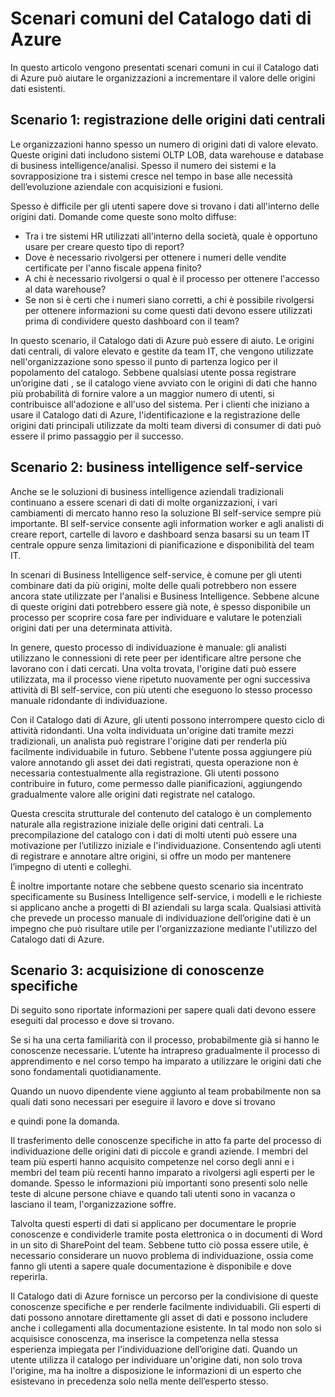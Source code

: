 <properties
   pageTitle="Scenari comuni del Catalogo dati di Azure"
   description="Rivedere gli scenari comuni nel Catalogo dati di Azure: registrazione, miglioramento, esplorazione, comprensione, utilizzo di origini dati e rimozione di metadati di origini dati."
   services="data-catalog"
   documentationCenter=""
   authors="dvana"
   manager="mblythe"
   editor=""
   tags=""/> <tags
   ms.service="data-catalog"
   ms.devlang="NA"
   ms.topic="article"
   ms.tgt_pltfrm="NA"
   ms.workload="data-catalog"
   ms.date="07/13/2015"
   ms.author="derrickv"/>


# Scenari comuni del Catalogo dati di Azure

In questo articolo vengono presentati scenari comuni in cui il Catalogo dati di Azure può aiutare le organizzazioni a incrementare il valore delle origini dati esistenti.

## Scenario 1: registrazione delle origini dati centrali

Le organizzazioni hanno spesso un numero di origini dati di valore elevato. Queste origini dati includono sistemi OLTP LOB, data warehouse e database di business intelligence/analisi. Spesso il numero dei sistemi e la sovrapposizione tra i sistemi cresce nel tempo in base alle necessità dell’evoluzione aziendale con acquisizioni e fusioni.

Spesso è difficile per gli utenti sapere dove si trovano i dati all'interno delle origini dati. Domande come queste sono molto diffuse:

- Tra i tre sistemi HR utilizzati all'interno della società, quale è opportuno usare per creare questo tipo di report?
- Dove è necessario rivolgersi per ottenere i numeri delle vendite certificate per l'anno fiscale appena finito?
- A chi è necessario rivolgersi o qual è il processo per ottenere l'accesso al data warehouse?
- Se non si è certi che i numeri siano corretti, a chi è possibile rivolgersi per ottenere informazioni su come questi dati devono essere utilizzati prima di condividere questo dashboard con il team?

In questo scenario, il Catalogo dati di Azure può essere di aiuto. Le origini dati centrali, di valore elevato e gestite da team IT, che vengono utilizzate nell'organizzazione sono spesso il punto di partenza logico per il popolamento del catalogo. Sebbene qualsiasi utente possa registrare un’origine dati , se il catalogo viene avviato con le origini di dati che hanno più probabilità di fornire valore a un maggior numero di utenti, si contribuisce all'adozione e all'uso del sistema. Per i clienti che iniziano a usare il Catalogo dati di Azure, l'identificazione e la registrazione delle origini dati principali utilizzate da molti team diversi di consumer di dati può essere il primo passaggio per il successo.

## Scenario 2: business intelligence self-service

Anche se le soluzioni di business intelligence aziendali tradizionali continuano a essere scenari di dati di molte organizzazioni, i vari cambiamenti di mercato hanno reso la soluzione BI self-service sempre più importante. BI self-service consente agli information worker e agli analisti di creare report, cartelle di lavoro e dashboard senza basarsi su un team IT centrale oppure senza limitazioni di pianificazione e disponibilità del team IT.

In scenari di Business Intelligence self-service, è comune per gli utenti combinare dati da più origini, molte delle quali potrebbero non essere ancora state utilizzate per l'analisi e Business Intelligence. Sebbene alcune di queste origini dati potrebbero essere già note, è spesso disponibile un processo per scoprire cosa fare per individuare e valutare le potenziali origini dati per una determinata attività.

In genere, questo processo di individuazione è manuale: gli analisti utilizzano le connessioni di rete peer per identificare altre persone che lavorano con i dati cercati. Una volta trovata, l'origine dati può essere utilizzata, ma il processo viene ripetuto nuovamente per ogni successiva attività di BI self-service, con più utenti che eseguono lo stesso processo manuale ridondante di individuazione.

Con il Catalogo dati di Azure, gli utenti possono interrompere questo ciclo di attività ridondanti. Una volta individuata un'origine dati tramite mezzi tradizionali, un analista può registrare l'origine dati per renderla più facilmente individuabile in futuro. Sebbene l'utente possa aggiungere più valore annotando gli asset dei dati registrati, questa operazione non è necessaria contestualmente alla registrazione. Gli utenti possono contribuire in futuro, come permesso dalle pianificazioni, aggiungendo gradualmente valore alle origini dati registrate nel catalogo.

Questa crescita strutturale del contenuto del catalogo è un complemento naturale alla registrazione iniziale delle origini dati centrali. La precompilazione del catalogo con i dati di molti utenti può essere una motivazione per l’utilizzo iniziale e l'individuazione. Consentendo agli utenti di registrare e annotare altre origini, si offre un modo per mantenere l’impegno di utenti e colleghi.

È inoltre importante notare che sebbene questo scenario sia incentrato specificamente su Business Intelligence self-service, i modelli e le richieste si applicano anche a progetti di BI aziendali su larga scala. Qualsiasi attività che prevede un processo manuale di individuazione dell’origine dati è un impegno che può risultare utile per l'organizzazione mediante l'utilizzo del Catalogo dati di Azure.

## Scenario 3: acquisizione di conoscenze specifiche

Di seguito sono riportate informazioni per sapere quali dati devono essere eseguiti dal processo e dove si trovano.

Se si ha una certa familiarità con il processo, probabilmente già si hanno le conoscenze necessarie. L’utente ha intrapreso gradualmente il processo di apprendimento e nel corso tempo ha imparato a utilizzare le origini dati che sono fondamentali quotidianamente.

Quando un nuovo dipendente viene aggiunto al team probabilmente non sa quali dati sono necessari per eseguire il lavoro e dove si trovano

e quindi pone la domanda.

Il trasferimento delle conoscenze specifiche in atto fa parte del processo di individuazione delle origini dati di piccole e grandi aziende. I membri del team più esperti hanno acquisito competenze nel corso degli anni e i membri del team più recenti hanno imparato a rivolgersi agli esperti per le domande. Spesso le informazioni più importanti sono presenti solo nelle teste di alcune persone chiave e quando tali utenti sono in vacanza o lasciano il team, l'organizzazione soffre.

Talvolta questi esperti di dati si applicano per documentare le proprie conoscenze e condividerle tramite posta elettronica o in documenti di Word in un sito di SharePoint del team. Sebbene tutto ciò possa essere utile, è necessario considerare un nuovo problema di individuazione, ossia come fanno gli utenti a sapere quale documentazione è disponibile e dove reperirla.

Il Catalogo dati di Azure fornisce un percorso per la condivisione di queste conoscenze specifiche e per renderle facilmente individuabili. Gli esperti di dati possono annotare direttamente gli asset di dati e possono includere anche i collegamenti alla documentazione esistente. In tal modo non solo si acquisisce conoscenza, ma inserisce la competenza nella stessa esperienza impiegata per l'individuazione dell’origine dati. Quando un utente utilizza il catalogo per individuare un'origine dati, non solo trova l'origine, ma ha inoltre a disposizione le informazioni di un esperto che esistevano in precedenza solo nella mente dell’esperto stesso.

<!---HONumber=July15_HO4-->